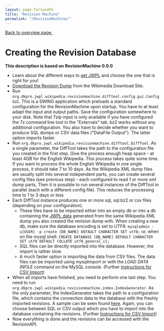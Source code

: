 ```yaml
---
layout: page-fullwidth
title: "Revision Machine"
permalink: "/RevisionMachine/"
---
```


[Back to overview page.](/dkpro-jwpl/WikipediaRevisionToolkit)

# Creating the Revision Database

**This description is based on RevisionMachine 0.9.0**

  * Learn about the different ways to [get JWPL](/dkpro-jwpl/HowToGetJWPL) and choose the one that is right for you!
  * [Download the Revision Dump](/dkpro-jwpl/HowToGetWikipediaDumps) from the Wikimedia Download Site.
  * Run `org.dkpro.jwpl.wikipedia.revisionmachine.difftool.config.gui.ConfigGUI`. This is a SWING application which preloads a standard configuration for the RevisionMachine upon startup. You have to at least adapt the input and output paths. Save the configuration somewhere to your disk. Note that 7zip input is only available if you have configured the 7z command line tool in the "Externals" tab. bz2 works without any additional configuration. You also have to decide whether you want to produce SQL dumps or CSV data files ("DataFile Output"). The latter option imports faster.
  * Run `org.dkpro.jwpl.wikipedia.revisionmachine.difftool.DiffTool`. As a single parameter, the DiffTool takes the path to the configuration file you created in the first step. Give the process enough heap space - at least 4GB for the English Wikipedia. This process takes quite some time. If you want to process the whole English Wikipedia in one single process, it should take 7 to 10 days. As the Wikipedia XML dump files are usually split into several independent parts, you can create several config files (see previous step) - each configured to read 1 or more xml dump parts, Then it is possible to run several instances of the DiffTool in parallel (each with a different config file). This reduces the processing time to 1 to 3 days or less
  * Each DiffTool instance produces one or more sql, sql.bz2 or csv files (depending on your configuration).
    * These files have to be imported either into an empty db or into a db containing the [JWPL data](/dkpro-jwpl/DataMachine) generated from the same Wikipedia XML dump you also created the revision dump with. When creating a new db, make sure the database encoding is set to UTF8: `mysqladmin -u[USER] -p create [DB_NAME] DEFAULT CHARACTER SET utf8;` or, when on the mysql shell: `CREATE DATABASE [DB_NAME] DEFAULT CHARACTER SET utf8 DEFAULT COLLATE utf8_general_ci;`
    * SQL files can be directly imported into the database. However, the import is rather slow.
    * A much faster option is importing the data from CSV files. The data files can be imported using _mysqlimport_ or with the _LOAD DATA INFILE_ command on the MySQL console. (Further [Instructions for CSV Import](/dkpro-jwpl/InstructionsCSVImport))
  * When all imports have finished, you need to perform one last step. You need to run `org.dkpro.jwpl.wikipedia.revisionmachine.index.IndexGenerator`. As the only parameter, the IndexGenerator takes the path to a configuration file, which contains the connection data to the database with the freshly imported revisions. A sample can be seen found [here](https://github.com/dkpro/dkpro-jwpl/blob/master/org.dkpro.jwpl.wikipedia.revisionmachine/src/main/resources/configSamples/indexGenerator_config_sample). Again, you can choose between SQL or CSV output which you have to import into the database containing the revisions. (Further [Instructions for CSV Import](/dkpro-jwpl/InstructionsCSVImport))
  * Now everything is done and the revisions can be accessed with the RevisionAPI.
